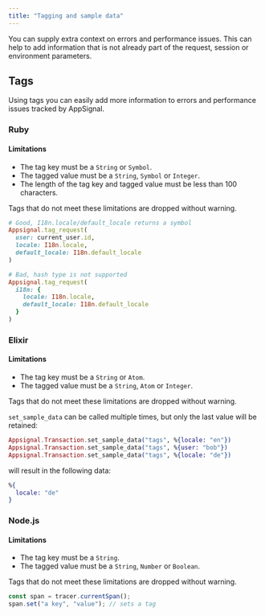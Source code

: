 ```yaml
---
title: "Tagging and sample data"
---
```

You can supply extra context on errors and performance issues. This can help to add information that is not already part of the request, session or environment parameters.

## Tags

Using tags you can easily add more information to errors and performance issues
tracked by AppSignal.


### Ruby

#### Limitations


- The tag key must be a `String` or `Symbol`.
- The tagged value must be a `String`, `Symbol` or `Integer`.
- The length of the tag key and tagged value must be less than 100 characters.

Tags that do not meet these limitations are dropped without warning.

```ruby
# Good, I18n.locale/default_locale returns a symbol
Appsignal.tag_request(
  user: current_user.id,
  locale: I18n.locale,
  default_locale: I18n.default_locale
)

# Bad, hash type is not supported
Appsignal.tag_request(
  i18n: {
    locale: I18n.locale,
    default_locale: I18n.default_locale
  }
)
```

### Elixir

#### Limitations
- The tag key must be a `String` or `Atom`.
- The tagged value must be a `String`, `Atom` or `Integer`.

Tags that do not meet these limitations are dropped without warning.

`set_sample_data` can be called multiple times, but only the last value will be retained:

```elixir
Appsignal.Transaction.set_sample_data("tags", %{locale: "en"})
Appsignal.Transaction.set_sample_data("tags", %{user: "bob"})
Appsignal.Transaction.set_sample_data("tags", %{locale: "de"})
```
will result in the following data:

```elixir
%{
  locale: "de"
}
```

### Node.js

#### Limitations

- The tag key must be a `String`.
- The tagged value must be a `String`, `Number` or `Boolean`.

Tags that do not meet these limitations are dropped without warning.

```js
const span = tracer.currentSpan();
span.set("a key", "value"); // sets a tag
```
